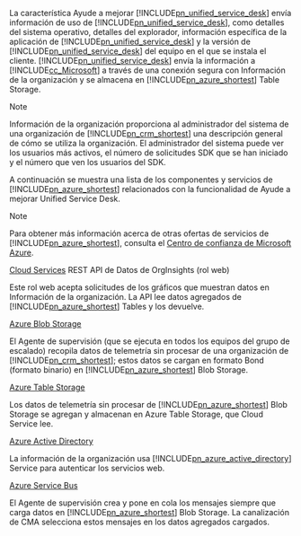 La característica Ayude a mejorar [!INCLUDE[pn_unified_service_desk](pn-unified-service-desk.md)] envía información de uso de [!INCLUDE[pn_unified_service_desk](pn-unified-service-desk.md)], como detalles del sistema operativo, detalles del explorador, información específica de la aplicación de [!INCLUDE[pn_unified_service_desk](../includes/pn-unified-service-desk.md)] y la versión de [!INCLUDE[pn_unified_service_desk](pn-unified-service-desk.md)] del equipo en el que se instala el cliente. [!INCLUDE[pn_unified_service_desk](pn-unified-service-desk.md)] envía la información a [!INCLUDE[cc_Microsoft](cc-microsoft.md)] a través de una conexión segura con Información de la organización y se almacena en [!INCLUDE[pn_azure_shortest](pn-azure-shortest.md)] Table Storage.
  
> [!NOTE]
>  Información de la organización proporciona al administrador del sistema de una organización de [!INCLUDE[pn_crm_shortest](pn-crm-shortest.md)] una descripción general de cómo se utiliza la organización. El administrador del sistema puede ver los usuarios más activos, el número de solicitudes SDK que se han iniciado y el número que ven los usuarios del SDK.
  
 A continuación se muestra una lista de los componentes y servicios de [!INCLUDE[pn_azure_shortest](pn-azure-shortest.md)] relacionados con la funcionalidad de Ayude a mejorar Unified Service Desk.  
  
> [!NOTE]
>  Para obtener más información acerca de otras ofertas de servicios de [!INCLUDE[pn_azure_shortest](pn-azure-shortest.md)], consulta el [Centro de confianza de Microsoft Azure](https://azure.microsoft.com/support/trust-center/).  
  
 [Cloud Services](https://azure.microsoft.com/services/cloud-services/) REST API de Datos de OrgInsights (rol web)  
  
 Este rol web acepta solicitudes de los gráficos que muestran datos en Información de la organización. La API lee datos agregados de [!INCLUDE[pn_azure_shortest](pn-azure-shortest.md)] Tables y los devuelve.  
  
 [Azure Blob Storage](https://azure.microsoft.com/services/storage/blobs/)  
  
 El Agente de supervisión (que se ejecuta en todos los equipos del grupo de escalado) recopila datos de telemetría sin procesar de una organización de [!INCLUDE[pn_crm_shortest](pn-crm-shortest.md)]; estos datos se cargan en formato Bond (formato binario) en [!INCLUDE[pn_azure_shortest](pn-azure-shortest.md)] Blob Storage.  
  
 [Azure Table Storage](https://azure.microsoft.com/services/storage/tables/)  
  
 Los datos de telemetría sin procesar de [!INCLUDE[pn_azure_shortest](pn-azure-shortest.md)] Blob Storage se agregan y almacenan en Azure Table Storage, que Cloud Service lee.  
  
 [Azure Active Directory](https://azure.microsoft.com/services/active-directory/)  
  
 La información de la organización usa [!INCLUDE[pn_azure_active_directory](pn-azure-active-directory.md)] Service para autenticar los servicios web.  
  
 [Azure Service Bus](https://azure.microsoft.com/services/service-bus/)  
  
 El Agente de supervisión crea y pone en cola los mensajes siempre que carga datos en [!INCLUDE[pn_azure_shortest](pn-azure-shortest.md)] Blob Storage. La canalización de CMA selecciona estos mensajes en los datos agregados cargados.